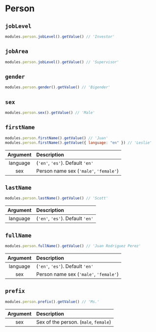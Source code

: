 # Person

## `jobLevel`

```js
modules.person.jobLevel().getValue() // 'Investor'
```

## `jobArea`

```js
modules.person.jobLevel().getValue() // 'Supervisor'
```

## `gender`

```js
modules.person.gender().getValue() // 'Bigender'
```

## `sex`

```js
modules.person.sex().getValue() // 'Male'
```

## `firstName`

```js
modules.person.firstName().getValue() // 'Juan'
modules.person.firstName().getValue({ language: "en" }) // 'Leslie'
```

| Argument | Description                            |
| :------: | :------------------------------------- |
| language | (`'en'`, `'es'`). Default `'en'`       |
|   sex    | Person name sex (`'male'`, `'female'`) |

## `lastName`

```js
modules.person.lastName().getValue() // 'Scott'
```

| Argument | Description                      |
| :------: | :------------------------------- |
| language | (`'en'`, `'es'`). Default `'en'` |

## `fullName`

```js
modules.person.fullName().getValue() // 'Juan Rodriguez Perez'
```

| Argument | Description                            |
| :------: | :------------------------------------- |
| language | (`'en'`, `'es'`). Default `'en'`       |
|   sex    | Person name sex (`'male'`, `'female'`) |

## `prefix`

```js
modules.person.prefix().getValue() // 'Ms.'
```

| Argument | Description                           |
| :------: | :------------------------------------ |
|   sex    | Sex of the person. (`male`, `female`) |
